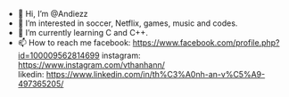 - 👋 Hi, I’m @Andiezz
- 👀 I’m interested in soccer, Netflix, games, music and codes.
- 🌱 I’m currently learning C and C++.
- 📫 How to reach me  facebook:   https://www.facebook.com/profile.php?id=100009562814699
                      instagram:  https://www.instagram.com/vthanhann/    
                      likedin:    https://www.linkedin.com/in/th%C3%A0nh-an-v%C5%A9-497365205/

<!---
Andiezz/Andiezz is a ✨ special ✨ repository because its `README.md` (this file) appears on your GitHub profile.
You can click the Preview link to take a look at your changes.
--->
